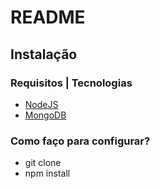 # README #

## Instalação ##

### Requisitos | Tecnologias ###

* <a href="https://nodejs.org/en/download/">NodeJS</a>
* <a href="https://docs.mongodb.com/manual/administration/install-community/">MongoDB</a>

### Como faço para configurar? ###

* git clone
* npm install